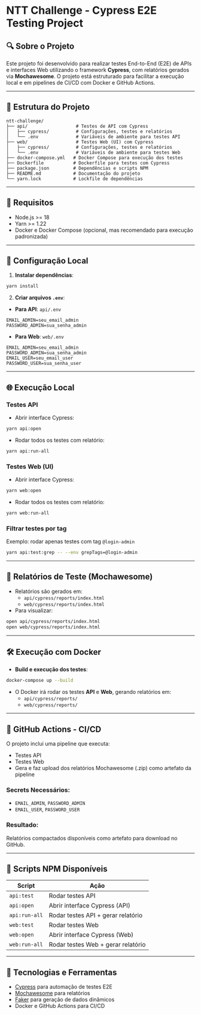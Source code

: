 # NTT Challenge - Cypress E2E Testing Project

## 🔍 Sobre o Projeto
Este projeto foi desenvolvido para realizar testes End-to-End (E2E) de APIs e interfaces Web utilizando o framework **Cypress**, com relatórios gerados via **Mochawesome**. O projeto está estruturado para facilitar a execução local e em pipelines de CI/CD com Docker e GitHub Actions.

---

## 📂 Estrutura do Projeto
```
ntt-challenge/
├── api/                  # Testes de API com Cypress
│   ├── cypress/          # Configurações, testes e relatórios
│   └── .env              # Variáveis de ambiente para testes API
├── web/                  # Testes Web (UI) com Cypress
│   ├── cypress/          # Configurações, testes e relatórios
│   └── .env              # Variáveis de ambiente para testes Web
├── docker-compose.yml   # Docker Compose para execução dos testes
├── Dockerfile           # Dockerfile para testes com Cypress
├── package.json         # Dependências e scripts NPM
├── README.md            # Documentação do projeto
└── yarn.lock            # Lockfile de dependências
```

---

## 🔧 Requisitos
- Node.js >= 18
- Yarn >= 1.22
- Docker e Docker Compose (opcional, mas recomendado para execução padronizada)

---

## 🚀 Configuração Local
1. **Instalar dependências**:
```bash
yarn install
```

2. **Criar arquivos `.env`**:
- **Para API**: `api/.env`
```env
EMAIL_ADMIN=seu_email_admin
PASSWORD_ADMIN=sua_senha_admin
```

- **Para Web**: `web/.env`
```env
EMAIL_ADMIN=seu_email_admin
PASSWORD_ADMIN=sua_senha_admin
EMAIL_USER=seu_email_user
PASSWORD_USER=sua_senha_user
```

---

## 🌐 Execução Local
### Testes API
- Abrir interface Cypress:
```bash
yarn api:open
```
- Rodar todos os testes com relatório:
```bash
yarn api:run-all
```

### Testes Web (UI)
- Abrir interface Cypress:
```bash
yarn web:open
```
- Rodar todos os testes com relatório:
```bash
yarn web:run-all
```

### Filtrar testes por tag
Exemplo: rodar apenas testes com tag `@login-admin`
```bash
yarn api:test:grep -- --env grepTags=@login-admin
```

---

## 📃 Relatórios de Teste (Mochawesome)
- Relatórios são gerados em:
  - `api/cypress/reports/index.html`
  - `web/cypress/reports/index.html`
- Para visualizar:
```bash
open api/cypress/reports/index.html
open web/cypress/reports/index.html
```

---

## 🛠️ Execução com Docker
- **Build e execução dos testes**:
```bash
docker-compose up --build
```
- O Docker irá rodar os testes **API** e **Web**, gerando relatórios em:
  - `api/cypress/reports/`
  - `web/cypress/reports/`

---

## 🌟 GitHub Actions - CI/CD
O projeto inclui uma pipeline que executa:
- Testes API
- Testes Web
- Gera e faz upload dos relatórios Mochawesome (.zip) como artefato da pipeline

### Secrets Necessários:
- `EMAIL_ADMIN`, `PASSWORD_ADMIN`
- `EMAIL_USER`, `PASSWORD_USER`

### Resultado:
Relatórios compactados disponíveis como artefato para download no GitHub.

---

## 🚜 Scripts NPM Disponíveis
| Script                   | Ação                                                   |
|-------------------------|--------------------------------------------------------|
| `api:test`              | Rodar testes API                                      |
| `api:open`              | Abrir interface Cypress (API)                         |
| `api:run-all`           | Rodar testes API + gerar relatório                   |
| `web:test`              | Rodar testes Web                                      |
| `web:open`              | Abrir interface Cypress (Web)                         |
| `web:run-all`           | Rodar testes Web + gerar relatório                   |

---

## 🚧 Tecnologias e Ferramentas
- [Cypress](https://www.cypress.io/) para automação de testes E2E
- [Mochawesome](https://www.npmjs.com/package/mochawesome) para relatórios
- [Faker](https://fakerjs.dev/) para geração de dados dinâmicos
- Docker e GitHub Actions para CI/CD

